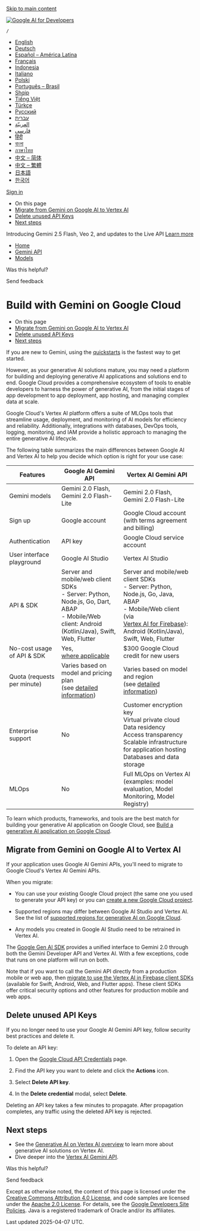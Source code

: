 [Skip to main content](https://ai.google.dev/gemini-api/docs/migrate-to-cloud#main-content)

[![Google AI for Developers](https://www.gstatic.com/devrel-devsite/prod/v8d1d0686aef3ca9671e026a6ce14af5c61b805aabef7c385b0e34494acbfc654/googledevai/images/lockup-new.svg)](https://ai.google.dev/)

`/`

- [English](https://ai.google.dev/gemini-api/docs/migrate-to-cloud)
- [Deutsch](https://ai.google.dev/gemini-api/docs/migrate-to-cloud?hl=de)
- [Español – América Latina](https://ai.google.dev/gemini-api/docs/migrate-to-cloud?hl=es-419)
- [Français](https://ai.google.dev/gemini-api/docs/migrate-to-cloud?hl=fr)
- [Indonesia](https://ai.google.dev/gemini-api/docs/migrate-to-cloud?hl=id)
- [Italiano](https://ai.google.dev/gemini-api/docs/migrate-to-cloud?hl=it)
- [Polski](https://ai.google.dev/gemini-api/docs/migrate-to-cloud?hl=pl)
- [Português – Brasil](https://ai.google.dev/gemini-api/docs/migrate-to-cloud?hl=pt-br)
- [Shqip](https://ai.google.dev/gemini-api/docs/migrate-to-cloud?hl=sq)
- [Tiếng Việt](https://ai.google.dev/gemini-api/docs/migrate-to-cloud?hl=vi)
- [Türkçe](https://ai.google.dev/gemini-api/docs/migrate-to-cloud?hl=tr)
- [Русский](https://ai.google.dev/gemini-api/docs/migrate-to-cloud?hl=ru)
- [עברית](https://ai.google.dev/gemini-api/docs/migrate-to-cloud?hl=he)
- [العربيّة](https://ai.google.dev/gemini-api/docs/migrate-to-cloud?hl=ar)
- [فارسی](https://ai.google.dev/gemini-api/docs/migrate-to-cloud?hl=fa)
- [हिंदी](https://ai.google.dev/gemini-api/docs/migrate-to-cloud?hl=hi)
- [বাংলা](https://ai.google.dev/gemini-api/docs/migrate-to-cloud?hl=bn)
- [ภาษาไทย](https://ai.google.dev/gemini-api/docs/migrate-to-cloud?hl=th)
- [中文 – 简体](https://ai.google.dev/gemini-api/docs/migrate-to-cloud?hl=zh-cn)
- [中文 – 繁體](https://ai.google.dev/gemini-api/docs/migrate-to-cloud?hl=zh-tw)
- [日本語](https://ai.google.dev/gemini-api/docs/migrate-to-cloud?hl=ja)
- [한국어](https://ai.google.dev/gemini-api/docs/migrate-to-cloud?hl=ko)

[Sign in](https://ai.google.dev/_d/signin?continue=https%3A%2F%2Fai.google.dev%2Fgemini-api%2Fdocs%2Fmigrate-to-cloud&prompt=select_account)

- On this page
- [Migrate from Gemini on Google AI to Vertex AI](https://ai.google.dev/gemini-api/docs/migrate-to-cloud#migrate-gemini)
- [Delete unused API Keys](https://ai.google.dev/gemini-api/docs/migrate-to-cloud#delete-unused-keys)
- [Next steps](https://ai.google.dev/gemini-api/docs/migrate-to-cloud#next-steps)

Introducing Gemini 2.5 Flash, Veo 2, and updates to the Live API [Learn more](https://developers.googleblog.com/en/gemini-2-5-flash-pro-live-api-veo-2-gemini-api/)

- [Home](https://ai.google.dev/)
- [Gemini API](https://ai.google.dev/gemini-api)
- [Models](https://ai.google.dev/gemini-api/docs)

Was this helpful?



 Send feedback



# Build with Gemini on Google Cloud

- On this page
- [Migrate from Gemini on Google AI to Vertex AI](https://ai.google.dev/gemini-api/docs/migrate-to-cloud#migrate-gemini)
- [Delete unused API Keys](https://ai.google.dev/gemini-api/docs/migrate-to-cloud#delete-unused-keys)
- [Next steps](https://ai.google.dev/gemini-api/docs/migrate-to-cloud#next-steps)

If you are new to Gemini, using the [quickstarts](https://ai.google.dev/gemini-api/docs/quickstart?lang=python)
is the fastest way to get started.

However, as your generative AI solutions mature, you may need a platform for building and
deploying generative AI applications and solutions end to end. Google Cloud provides a
comprehensive ecosystem of tools to enable developers to harness the power of generative AI,
from the initial stages of app development to app deployment, app hosting, and managing complex
data at scale.

Google Cloud's Vertex AI platform offers a suite of MLOps tools that streamline usage, deployment,
and monitoring of AI models for efficiency and reliability. Additionally, integrations with
databases, DevOps tools, logging, monitoring, and IAM provide a holistic approach to managing the
entire generative AI lifecycle.

The following table summarizes the main differences between Google AI and Vertex AI to help you
decide which option is right for your use case:

| **Features** | **Google AI Gemini API** | **Vertex AI Gemini API** |
| --- | --- | --- |
| Gemini models | Gemini 2.0 Flash, Gemini 2.0 Flash-Lite | Gemini 2.0 Flash, Gemini 2.0 Flash-Lite |
| Sign up | Google account | Google Cloud account (with terms agreement and billing) |
| Authentication | API key | Google Cloud service account |
| User interface playground | Google AI Studio | Vertex AI Studio |
| API & SDK | Server and mobile/web client SDKs<br>- Server: Python, Node.js, Go, Dart, ABAP<br>- Mobile/Web client: Android (Kotlin/Java), Swift, Web, Flutter | Server and mobile/web client SDKs<br>- Server: Python, Node.js, Go, Java, ABAP<br>- Mobile/Web client (via<br>   [Vertex AI for Firebase](https://firebase.google.com/docs/vertex-ai)):<br>   Android (Kotlin/Java), Swift, Web, Flutter |
| No-cost usage of API & SDK | Yes,<br> [where applicable](https://ai.google.dev/gemini-api/docs/billing#is-Gemini-free-in-EEA-UK-CH) | $300 Google Cloud credit for new users |
| Quota (requests per minute) | Varies based on model and pricing plan<br> (see [detailed information](https://ai.google.dev/pricing)) | Varies based on model and region<br> (see [detailed information](https://cloud.google.com/vertex-ai/generative-ai/docs/quotas)) |
| Enterprise support | No | Customer encryption key<br> Virtual private cloud<br> Data residency<br> Access transparency<br> Scalable infrastructure for application hosting<br> Databases and data storage |
| MLOps | No | Full MLOps on Vertex AI (examples: model evaluation, Model Monitoring, Model Registry) |

To learn which products, frameworks, and tools are the best match for building
your generative AI application on Google Cloud, see
[Build a generative AI application on Google Cloud](https://cloud.google.com/docs/ai-ml/generative-ai).

## Migrate from Gemini on Google AI to Vertex AI

If your application uses Google AI Gemini APIs, you'll need to migrate to
Google Cloud's Vertex AI Gemini APIs.

When you migrate:

- You can use your existing Google Cloud project
(the same one you used to generate your API key) or you can
[create a new Google Cloud project](https://cloud.google.com/resource-manager/docs/creating-managing-projects).

- Supported regions may differ between Google AI Studio and Vertex AI. See the
list of [supported regions for generative AI on Google Cloud](https://cloud.google.com/vertex-ai/generative-ai/docs/learn/locations-genai).

- Any models you created in Google AI Studio need to be retrained in Vertex AI.


The [Google Gen AI SDK](https://ai.google.dev/gemini-api/docs/sdks) provides a unified interface to
Gemini 2.0 through both the Gemini Developer API and Vertex AI. With a few
exceptions, code that runs on one platform will run on both.

Note that if you want to call the Gemini API directly from a production mobile
or web app, then
[migrate to use the Vertex AI in Firebase client SDKs](https://firebase.google.com/docs/vertex-ai/migrate-to-vertex-ai)
(available for Swift, Android, Web, and Flutter apps). These client SDKs offer
critical security options and other features for production mobile and web
apps.

## Delete unused API Keys

If you no longer need to use your Google AI Gemini API key, follow security best
practices and delete it.

To delete an API key:

1. Open the
[Google Cloud API Credentials](https://console.cloud.google.com/apis/credentials)
page.

2. Find the API key you want to delete and click the **Actions** icon.

3. Select **Delete API key**.

4. In the **Delete credential** modal, select **Delete**.

Deleting an API key takes a few minutes to propagate. After
propagation completes, any traffic using the deleted API key is rejected.


## Next steps

- See the
[Generative AI on Vertex AI overview](https://cloud.google.com/vertex-ai/generative-ai/docs/multimodal/overview)
to learn more about generative AI solutions on Vertex AI.
- Dive deeper into the [Vertex AI Gemini API](https://cloud.google.com/vertex-ai/generative-ai/docs/model-reference/gemini).

Was this helpful?



 Send feedback



Except as otherwise noted, the content of this page is licensed under the [Creative Commons Attribution 4.0 License](https://creativecommons.org/licenses/by/4.0/), and code samples are licensed under the [Apache 2.0 License](https://www.apache.org/licenses/LICENSE-2.0). For details, see the [Google Developers Site Policies](https://developers.google.com/site-policies). Java is a registered trademark of Oracle and/or its affiliates.

Last updated 2025-04-07 UTC.